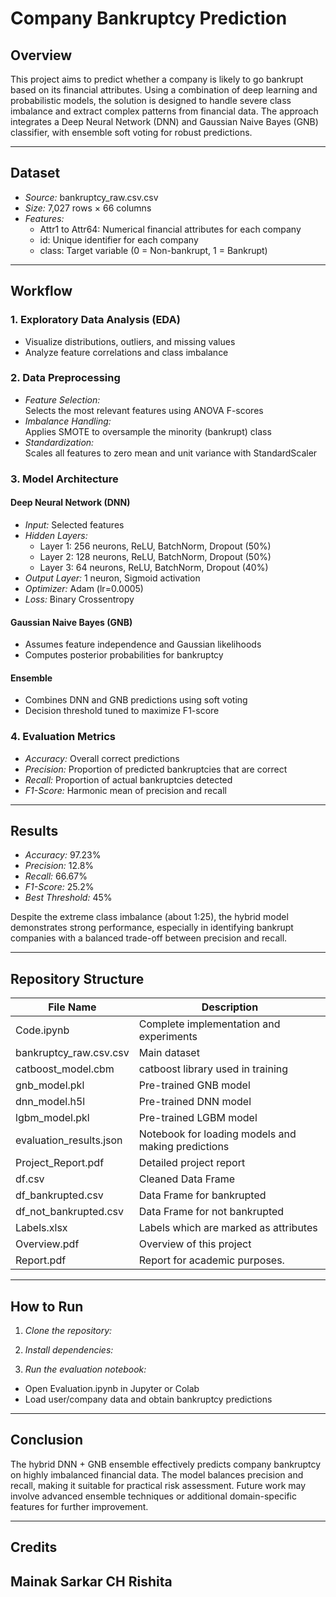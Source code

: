 # Company Bankruptcy Prediction

## Overview

This project aims to predict whether a company is likely to go bankrupt based on its financial attributes. Using a combination of deep learning and probabilistic models, the solution is designed to handle severe class imbalance and extract complex patterns from financial data. The approach integrates a Deep Neural Network (DNN) and Gaussian Naive Bayes (GNB) classifier, with ensemble soft voting for robust predictions.

---

## Dataset

- *Source:* bankruptcy_raw.csv.csv
- *Size:* 7,027 rows × 66 columns
- *Features:*  
  - Attr1 to Attr64: Numerical financial attributes for each company  
  - id: Unique identifier for each company  
  - class: Target variable (0 = Non-bankrupt, 1 = Bankrupt)

---

## Workflow

### 1. Exploratory Data Analysis (EDA)
- Visualize distributions, outliers, and missing values
- Analyze feature correlations and class imbalance

### 2. Data Preprocessing
- *Feature Selection:*  
  Selects the most relevant features using ANOVA F-scores
- *Imbalance Handling:*  
  Applies SMOTE to oversample the minority (bankrupt) class
- *Standardization:*  
  Scales all features to zero mean and unit variance with StandardScaler

### 3. Model Architecture

#### Deep Neural Network (DNN)
- *Input:* Selected features
- *Hidden Layers:*  
  - Layer 1: 256 neurons, ReLU, BatchNorm, Dropout (50%)  
  - Layer 2: 128 neurons, ReLU, BatchNorm, Dropout (50%)  
  - Layer 3: 64 neurons, ReLU, BatchNorm, Dropout (40%)
- *Output Layer:* 1 neuron, Sigmoid activation
- *Optimizer:* Adam (lr=0.0005)
- *Loss:* Binary Crossentropy

#### Gaussian Naive Bayes (GNB)
- Assumes feature independence and Gaussian likelihoods
- Computes posterior probabilities for bankruptcy

#### Ensemble
- Combines DNN and GNB predictions using soft voting
- Decision threshold tuned to maximize F1-score

### 4. Evaluation Metrics
- *Accuracy:* Overall correct predictions
- *Precision:* Proportion of predicted bankruptcies that are correct
- *Recall:* Proportion of actual bankruptcies detected
- *F1-Score:* Harmonic mean of precision and recall

---

## Results

- *Accuracy:* 97.23%
- *Precision:*  12.8%
- *Recall:* 66.67%
- *F1-Score:*  25.2%
- *Best Threshold:* 45%

Despite the extreme class imbalance (about 1:25), the hybrid model demonstrates strong performance, especially in identifying bankrupt companies with a balanced trade-off between precision and recall.

---

## Repository Structure

| File Name            | Description                                             |
|----------------------|--------------------------------------------------------|
| Code.ipynb | Complete implementation and experiments               |
| bankruptcy_raw.csv.csv          | Main dataset                                           |
| catboost_model.cbm |  catboost library used in training                                 |
| gnb_model.pkl | Pre-trained GNB model                                 |
| dnn_model.h5l       | Pre-trained DNN model                                  |
| lgbm_model.pkl        | Pre-trained LGBM model              |
| evaluation_results.json   | Notebook for loading models and making predictions     |
| Project_Report.pdf | Detailed project report                                |
| df.csv | Cleaned Data Frame                               |
| df_bankrupted.csv |  Data Frame for bankrupted                               |
| df_not_bankrupted.csv | Data Frame for not bankrupted                                |
|Labels.xlsx | Labels which are marked as attributes|
|Overview.pdf| Overview of this project|
|Report.pdf|Report for academic purposes.|

---

## How to Run

1. *Clone the repository:* 
2. *Install dependencies:*

3. *Run the evaluation notebook:*
- Open Evaluation.ipynb in Jupyter or Colab
- Load user/company data and obtain bankruptcy predictions

---

## Conclusion

The hybrid DNN + GNB ensemble effectively predicts company bankruptcy on highly imbalanced financial data. The model balances precision and recall, making it suitable for practical risk assessment. Future work may involve advanced ensemble techniques or additional domain-specific features for further improvement.

---
## Credits


Mainak Sarkar
CH Rishita
---
